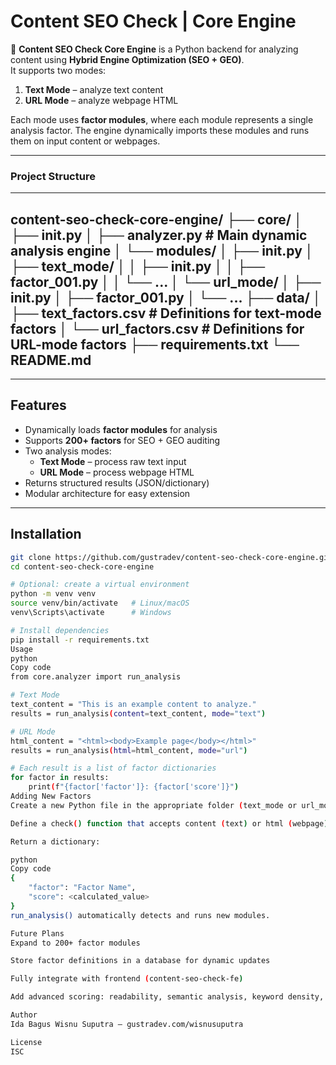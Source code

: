 # Content SEO Check | Core Engine

🧠 **Content SEO Check Core Engine** is a Python backend for analyzing content using **Hybrid Engine Optimization (SEO + GEO)**.  
It supports two modes:  
1. **Text Mode** – analyze text content  
2. **URL Mode** – analyze webpage HTML  

Each mode uses **factor modules**, where each module represents a single analysis factor. The engine dynamically imports these modules and runs them on input content or webpages.

---

### Project Structure
---
content-seo-check-core-engine/
├── core/
│ ├── init.py
│ ├── analyzer.py # Main dynamic analysis engine
│ └── modules/
│ ├── init.py
│ ├── text_mode/
│ │ ├── init.py
│ │ ├── factor_001.py
│ │ └── ...
│ └── url_mode/
│ ├── init.py
│ ├── factor_001.py
│ └── ...
├── data/
│ ├── text_factors.csv # Definitions for text-mode factors
│ └── url_factors.csv # Definitions for URL-mode factors
├── requirements.txt
└── README.md
---
---

## Features

- Dynamically loads **factor modules** for analysis  
- Supports **200+ factors** for SEO + GEO auditing  
- Two analysis modes:
  - **Text Mode** – process raw text input
  - **URL Mode** – process webpage HTML
- Returns structured results (JSON/dictionary)  
- Modular architecture for easy extension  

---

## Installation

```bash
git clone https://github.com/gustradev/content-seo-check-core-engine.git
cd content-seo-check-core-engine

# Optional: create a virtual environment
python -m venv venv
source venv/bin/activate   # Linux/macOS
venv\Scripts\activate      # Windows

# Install dependencies
pip install -r requirements.txt
Usage
python
Copy code
from core.analyzer import run_analysis

# Text Mode
text_content = "This is an example content to analyze."
results = run_analysis(content=text_content, mode="text")

# URL Mode
html_content = "<html><body>Example page</body></html>"
results = run_analysis(html=html_content, mode="url")

# Each result is a list of factor dictionaries
for factor in results:
    print(f"{factor['factor']}: {factor['score']}")
Adding New Factors
Create a new Python file in the appropriate folder (text_mode or url_mode)

Define a check() function that accepts content (text) or html (webpage)

Return a dictionary:

python
Copy code
{
    "factor": "Factor Name",
    "score": <calculated_value>
}
run_analysis() automatically detects and runs new modules.

Future Plans
Expand to 200+ factor modules

Store factor definitions in a database for dynamic updates

Fully integrate with frontend (content-seo-check-fe)

Add advanced scoring: readability, semantic analysis, keyword density, link authority

Author
Ida Bagus Wisnu Suputra – gustradev.com/wisnusuputra

License
ISC

